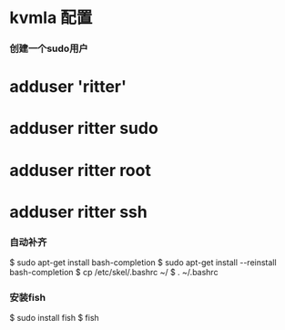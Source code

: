 # kvmla 配置

### 创建一个sudo用户

 # adduser 'ritter'
 # adduser ritter sudo 
 # adduser ritter root
 # adduser ritter ssh

### 自动补齐
 $ sudo apt-get install bash-completion
 $ sudo apt-get install --reinstall bash-completion
 $ cp /etc/skel/.bashrc ~/
 $ . ~/.bashrc

### 安装fish
 $ sudo install fish
 $ fish
